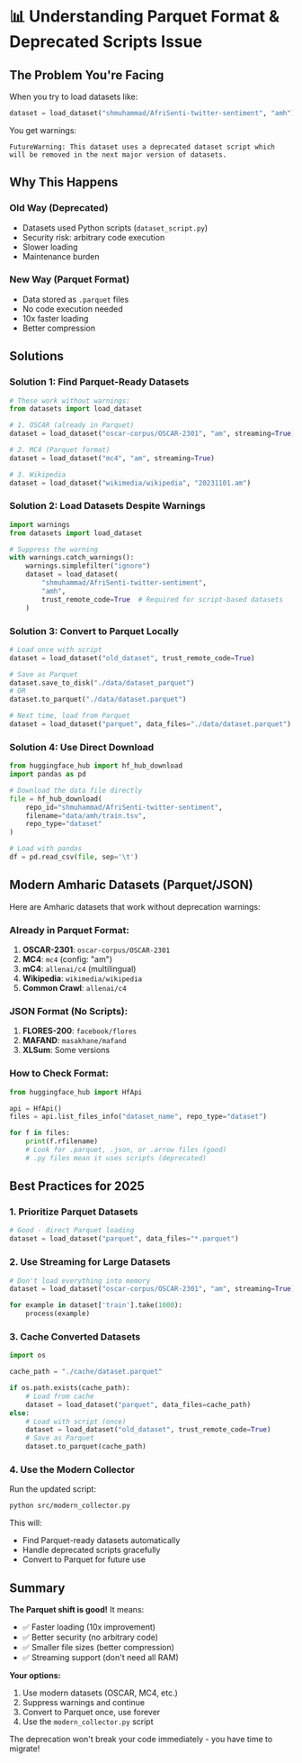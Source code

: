 # 📊 Understanding Parquet Format & Deprecated Scripts Issue

## The Problem You're Facing

When you try to load datasets like:
```python
dataset = load_dataset("shmuhammad/AfriSenti-twitter-sentiment", "amh")
```

You get warnings:
```
FutureWarning: This dataset uses a deprecated dataset script which will be removed in the next major version of datasets.
```

## Why This Happens

### Old Way (Deprecated)
- Datasets used Python scripts (`dataset_script.py`)
- Security risk: arbitrary code execution
- Slower loading
- Maintenance burden

### New Way (Parquet Format)
- Data stored as `.parquet` files
- No code execution needed
- 10x faster loading
- Better compression

## Solutions

### Solution 1: Find Parquet-Ready Datasets

```python
# These work without warnings:
from datasets import load_dataset

# 1. OSCAR (already in Parquet)
dataset = load_dataset("oscar-corpus/OSCAR-2301", "am", streaming=True)

# 2. MC4 (Parquet format)
dataset = load_dataset("mc4", "am", streaming=True)

# 3. Wikipedia
dataset = load_dataset("wikimedia/wikipedia", "20231101.am")
```

### Solution 2: Load Datasets Despite Warnings

```python
import warnings
from datasets import load_dataset

# Suppress the warning
with warnings.catch_warnings():
    warnings.simplefilter("ignore")
    dataset = load_dataset(
        "shmuhammad/AfriSenti-twitter-sentiment", 
        "amh",
        trust_remote_code=True  # Required for script-based datasets
    )
```

### Solution 3: Convert to Parquet Locally

```python
# Load once with script
dataset = load_dataset("old_dataset", trust_remote_code=True)

# Save as Parquet
dataset.save_to_disk("./data/dataset_parquet")
# OR
dataset.to_parquet("./data/dataset.parquet")

# Next time, load from Parquet
dataset = load_dataset("parquet", data_files="./data/dataset.parquet")
```

### Solution 4: Use Direct Download

```python
from huggingface_hub import hf_hub_download
import pandas as pd

# Download the data file directly
file = hf_hub_download(
    repo_id="shmuhammad/AfriSenti-twitter-sentiment",
    filename="data/amh/train.tsv",
    repo_type="dataset"
)

# Load with pandas
df = pd.read_csv(file, sep='\t')
```

## Modern Amharic Datasets (Parquet/JSON)

Here are Amharic datasets that work without deprecation warnings:

### Already in Parquet Format:
1. **OSCAR-2301**: `oscar-corpus/OSCAR-2301`
2. **MC4**: `mc4` (config: "am")
3. **mC4**: `allenai/c4` (multilingual)
4. **Wikipedia**: `wikimedia/wikipedia`
5. **Common Crawl**: `allenai/c4`

### JSON Format (No Scripts):
1. **FLORES-200**: `facebook/flores` 
2. **MAFAND**: `masakhane/mafand`
3. **XLSum**: Some versions

### How to Check Format:

```python
from huggingface_hub import HfApi

api = HfApi()
files = api.list_files_info("dataset_name", repo_type="dataset")

for f in files:
    print(f.rfilename)
    # Look for .parquet, .json, or .arrow files (good)
    # .py files mean it uses scripts (deprecated)
```

## Best Practices for 2025

### 1. Prioritize Parquet Datasets
```python
# Good - direct Parquet loading
dataset = load_dataset("parquet", data_files="*.parquet")
```

### 2. Use Streaming for Large Datasets
```python
# Don't load everything into memory
dataset = load_dataset("oscar-corpus/OSCAR-2301", "am", streaming=True)

for example in dataset['train'].take(1000):
    process(example)
```

### 3. Cache Converted Datasets
```python
import os

cache_path = "./cache/dataset.parquet"

if os.path.exists(cache_path):
    # Load from cache
    dataset = load_dataset("parquet", data_files=cache_path)
else:
    # Load with script (once)
    dataset = load_dataset("old_dataset", trust_remote_code=True)
    # Save as Parquet
    dataset.to_parquet(cache_path)
```

### 4. Use the Modern Collector

Run the updated script:
```bash
python src/modern_collector.py
```

This will:
- Find Parquet-ready datasets automatically
- Handle deprecated scripts gracefully
- Convert to Parquet for future use

## Summary

**The Parquet shift is good!** It means:
- ✅ Faster loading (10x improvement)
- ✅ Better security (no arbitrary code)
- ✅ Smaller file sizes (better compression)
- ✅ Streaming support (don't need all RAM)

**Your options:**
1. Use modern datasets (OSCAR, MC4, etc.)
2. Suppress warnings and continue
3. Convert to Parquet once, use forever
4. Use the `modern_collector.py` script

The deprecation won't break your code immediately - you have time to migrate!
